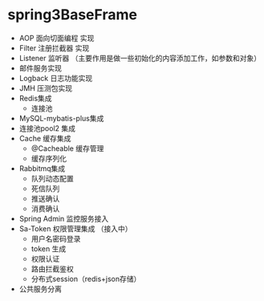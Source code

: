 ﻿# spring3BaseFrame

- AOP      面向切面编程 实现
- Filter   注册拦截器 实现
- Listener 监听器 （主要作用是做一些初始化的内容添加工作，如参数和对象）
- 邮件服务实现
- Logback 日志功能实现
- JMH 压测包实现
- Redis集成
  - 连接池
- MySQL-mybatis-plus集成
- 连接池pool2 集成
- Cache 缓存集成
  - @Cacheable 缓存管理
  - 缓存序列化
- Rabbitmq集成
  - 队列动态配置
  - 死信队列
  - 推送确认
  - 消费确认
- Spring Admin 监控服务接入
- Sa-Token 权限管理集成 （接入中）
  - 用户名密码登录
  - token 生成
  - 权限认证
  - 路由拦截鉴权
  - 分布式session（redis+json存储）
- 公共服务分离
